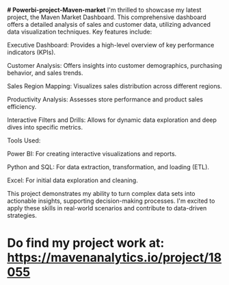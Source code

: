 **# Powerbi-project-Maven-market**
I'm thrilled to showcase my latest project, the Maven Market Dashboard. This comprehensive dashboard offers a detailed analysis of sales and customer data, utilizing advanced data visualization techniques. Key features include:

Executive Dashboard: Provides a high-level overview of key performance indicators (KPIs).

Customer Analysis: Offers insights into customer demographics, purchasing behavior, and sales trends.

Sales Region Mapping: Visualizes sales distribution across different regions.

Productivity Analysis: Assesses store performance and product sales efficiency.

Interactive Filters and Drills: Allows for dynamic data exploration and deep dives into specific metrics.

Tools Used:

Power BI: For creating interactive visualizations and reports.

Python and SQL: For data extraction, transformation, and loading (ETL).

Excel: For initial data exploration and cleaning.

This project demonstrates my ability to turn complex data sets into actionable insights, supporting decision-making processes. I'm excited to apply these skills in real-world scenarios and contribute to data-driven strategies.

# Do find my project work at: https://mavenanalytics.io/project/18055
